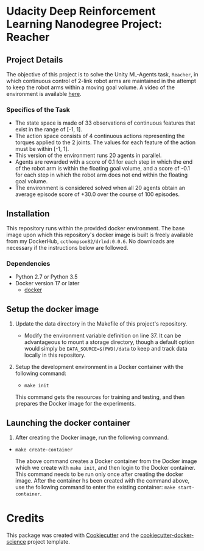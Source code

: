 # Udacity Deep Reinforcement Learning Nanodegree Project: Reacher

## Project Details

The objective of this project is to solve the Unity ML-Agents task, `Reacher`, in which continuous 
control of 2-link robot arms are maintained in the attempt to keep the robot arms within a 
moving goal volume.  A video of the environment is available [here](https://www.youtube.com/watch?v=2N9EoF6pQyE&feature=youtu.be).

### Specifics of the Task
* The state space is made of 33 observations of continuous features that exist in the range of [-1, 1].
* The action space consists of 4 continuous actions representing the torques applied to the 2 joints.  The values for 
each feature of the action must be within [-1, 1]. 
* This version of the environment runs 20 agents in parallel.  
* Agents are rewarded with a score of 0.1 for each step in which the end of the robot arm is 
within the floating goal volume, and a score of -0.1 for each step in which the robot arm does not
end within the floating goal volume.  
* The environment is considered solved when all 20 agents obtain an average episode score of +30.0 over the course 
of 100 episodes.   

## Installation

This repository runs within the provided docker environment. The base image upon which this 
repository's docker image is built is freely available from my DockerHub, 
`ccthompson82/drlnd:0.0.6`.  No downloads are necessary if the instructions below are followed. 

### Dependencies
* Python 2.7 or Python 3.5
* Docker version 17 or later
    - [docker](https://docs.docker.com/install/)
    
## Setup the docker image

1. Update the data directory in the Makefile of this project's repository.  
    * Modify the environment variable definition on line 37.  It can be advantageous to mount a storage directory,
     though a default option would simply be `DATA_SOURCE=$(PWD)/data` to keep and track data locally in this 
     repository.    
     
2. Setup the development environment in a Docker container with the following command:
    - `make init`
    
    This command gets the resources for training and testing, and then prepares the Docker image for the experiments.
    
## Launching the docker container

1. After creating the Docker image, run the following command.

- `make create-container`

    The above command creates a Docker container from the Docker image which we create with `make init`, and then
login to the Docker container.  This command needs to be run only once after creating the docker image.  After the
container hs been created with the command above, use the following command to enter the existing container: `make start-container`.

# Credits

This package was created with [Cookiecutter](https://github.com/audreyr/cookiecutter) and the [cookiecutter-docker-science](https://docker-science.github.io/) project template.

